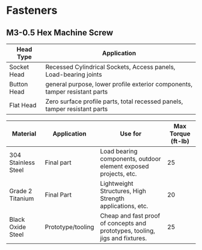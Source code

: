 # Fasteners

## M3-0.5 Hex Machine Screw

| Head Type   | Application                                                                |
| ----------- | -------------------------------------------------------------------------- |
| Socket Head | Recessed Cylindrical Sockets, Access panels, Load-bearing joints           |
| Button Head | general purpose, lower profile exterior components, tamper resistant parts |
| Flat Head   | Zero surface profile parts, total recessed panels, tamper resistant parts  |

| Material            | Application       | Use for                                                                      | Max Torque (ft-lb) |
| ------------------- | ----------------- | ---------------------------------------------------------------------------- | ------------------ |
| 304 Stainless Steel | Final part        | Load bearing components, outdoor element exposed projects, etc.              | 25                 |
| Grade 2 Titanium    | Final Part        | Lightweight Structures, High Strength applications, etc.                     | 20                 |
| Black Oxide Steel   | Prototype/tooling | Cheap and fast proof of concepts and prototypes, tooling, jigs and fixtures. | 25                 |
